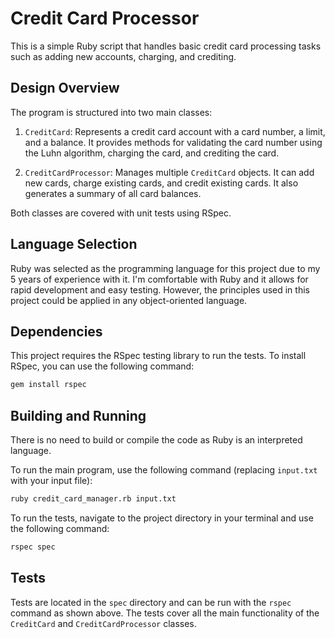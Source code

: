 # Credit Card Processor

This is a simple Ruby script that handles basic credit card processing tasks such as adding new accounts, charging, and crediting.

## Design Overview

The program is structured into two main classes:

1. `CreditCard`: Represents a credit card account with a card number, a limit, and a balance. It provides methods for validating the card number using the Luhn algorithm, charging the card, and crediting the card.

2. `CreditCardProcessor`: Manages multiple `CreditCard` objects. It can add new cards, charge existing cards, and credit existing cards. It also generates a summary of all card balances.

Both classes are covered with unit tests using RSpec.

## Language Selection

Ruby was selected as the programming language for this project due to my 5 years of experience with it. I'm comfortable with Ruby and it allows for rapid development and easy testing. However, the principles used in this project could be applied in any object-oriented language.

## Dependencies

This project requires the RSpec testing library to run the tests. To install RSpec, you can use the following command:

```bash
gem install rspec
```

## Building and Running

There is no need to build or compile the code as Ruby is an interpreted language. 

To run the main program, use the following command (replacing `input.txt` with your input file):

```bash
ruby credit_card_manager.rb input.txt
```


To run the tests, navigate to the project directory in your terminal and use the following command:

```bash
rspec spec
```

## Tests

Tests are located in the `spec` directory and can be run with the `rspec` command as shown above. The tests cover all the main functionality of the `CreditCard` and `CreditCardProcessor` classes.
